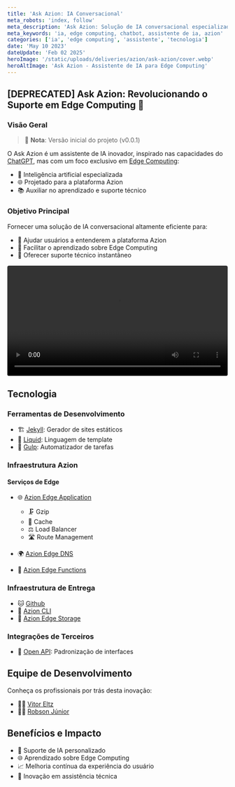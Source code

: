 ```yaml
---
title: 'Ask Azion: IA Conversacional'
meta_robots: 'index, follow'
meta_description: 'Ask Azion: Solução de IA conversacional especializada em Edge Computing, projetada para auxiliar e educar sobre a plataforma Azion de forma inteligente e eficiente.'
meta_keywords: 'ia, edge computing, chatbot, assistente de ia, azion'
categories: ['ia', 'edge computing', 'assistente', 'tecnologia']
date: 'May 10 2023'
dateUpdate: 'Feb 02 2025'
heroImage: '/static/uploads/deliveries/azion/ask-azion/cover.webp'
heroAltImage: 'Ask Azion - Assistente de IA para Edge Computing'
---
```


## [DEPRECATED] Ask Azion: Revolucionando o Suporte em Edge Computing 🤖

### Visão Geral

> 🚨 **Nota**: Versão inicial do projeto (v0.0.1)

O Ask Azion é um assistente de IA inovador, inspirado nas capacidades do [ChatGPT](https://chat.openai.com/), mas com um foco exclusivo em [Edge Computing](https://www.google.com/search?q=Azion+Technologies+Edge+Computing):

- 🧠 Inteligência artificial especializada
- 🌐 Projetado para a plataforma Azion
- 📚 Auxiliar no aprendizado e suporte técnico

### Objetivo Principal

Fornecer uma solução de IA conversacional altamente eficiente para:
- 🤝 Ajudar usuários a entenderem a plataforma Azion
- 📖 Facilitar o aprendizado sobre Edge Computing
- 🚀 Oferecer suporte técnico instantâneo

<video controls style="width: 100%; margin: 1rem auto; display: block; border-radius: 4px;">
  <source src="/static/uploads/deliveries/azion/ask-azion/video.mp4" type="video/mp4" />
  <p>Seu navegador não suporta a tag de vídeo.</p>
</video>

## Tecnologia

### Ferramentas de Desenvolvimento

- 🏗️ [Jekyll](https://jekyllrb.com/): Gerador de sites estáticos
- 🔧 [Liquid](https://shopify.github.io/liquid/): Linguagem de template
- 🚀 [Gulp](https://gulpjs.com/): Automatizador de tarefas

### Infraestrutura Azion

#### Serviços de Edge

- 🌐 [Azion Edge Application](https://www.azion.com/pt-br/blog/como-o-edge-application-pode-melhorar-a-sua-experiencia-de-usuario/)
  - 🗜️ Gzip
  - 💾 Cache
  - ⚖️ Load Balancer
  - 🛣️ Route Management

- 🌍 [Azion Edge DNS](https://www.azion.com/pt-br/blog/beneficios-de-um-dns-no-edge/)
- 🔧 [Azion Edge Functions](https://www.azion.com/pt-br/blog/azion-apresenta-edge-functions/)

### Infraestrutura de Entrega

- 🐱 [Github](https://github.com/)
- 🚀 [Azion CLI](https://www.azion.com/pt-br/blog/azion-cli-implemente-jamstack-edge/)
- 💾 [Azion Edge Storage](https://www.azion.com/pt-br/documentacao/produtos/store/edge-storage/)

### Integrações de Terceiros

- 📡 [Open API](https://www.openapis.org/what-is-openapi): Padronização de interfaces

## Equipe de Desenvolvimento

Conheça os profissionais por trás desta inovação:

- 👨‍💻 [Vitor Eltz](https://www.linkedin.com/in/vitoreltz/)
- 👨‍💻 [Robson Júnior](https://www.linkedin.com/in/robsongajunior/)

## Benefícios e Impacto

- 🤖 Suporte de IA personalizado
- 🌐 Aprendizado sobre Edge Computing
- 📈 Melhoria contínua da experiência do usuário
- 🚀 Inovação em assistência técnica

